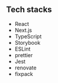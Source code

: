 ## Tech stacks

- React
- Next.js
- TypeScript
- Storybook
- ESLint
- prettier
- Jest
- renovate
- fixpack
